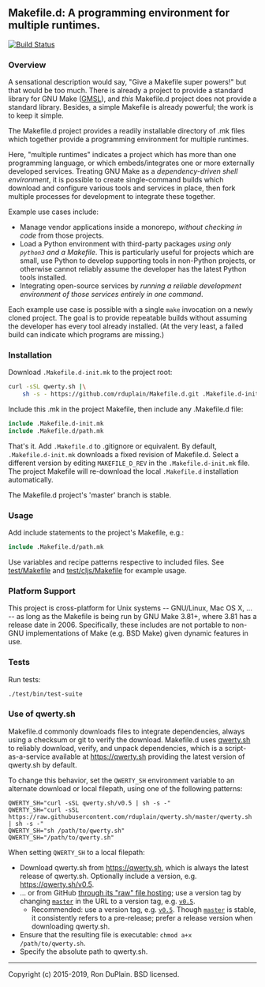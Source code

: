 ## Makefile.d: A programming environment for multiple runtimes.

[![Build Status][build]](https://travis-ci.org/rduplain/Makefile.d)


### Overview

A sensational description would say, "Give a Makefile super powers!" but that
would be too much. There is already a project to provide a standard library for
GNU Make ([GMSL](https://gmsl.sourceforge.io/)), and _this_ Makefile.d project
does not provide a standard library. Besides, a simple Makefile is already
powerful; the work is to keep it simple.

The Makefile.d project provides a readily installable directory of .mk files
which together provide a programming environment for multiple runtimes.

Here, "multiple runtimes" indicates a project which has more than one
programming language, or which embeds/integrates one or more externally
developed services. Treating GNU Make as a _dependency-driven shell
environment_, it is possible to create single-command builds which download and
configure various tools and services in place, then fork multiple processes for
development to integrate these together.

Example use cases include:

* Manage vendor applications inside a monorepo, _without checking in code_
  from those projects.
* Load a Python environment with third-party packages _using only `python3` and
  a Makefile_. This is particularly useful for projects which are small, use
  Python to develop supporting tools in non-Python projects, or otherwise
  cannot reliably assume the developer has the latest Python tools installed.
* Integrating open-source services by _running a reliable development
  environment of those services entirely in one command_.

Each example use case is possible with a single `make` invocation on a newly
cloned project. The goal is to provide repeatable builds without assuming the
developer has every tool already installed. (At the very least, a failed build
can indicate which programs are missing.)


### Installation

Download `.Makefile.d-init.mk` to the project root:

```bash
curl -sSL qwerty.sh |\
    sh -s - https://github.com/rduplain/Makefile.d.git .Makefile.d-init.mk
```

Include this .mk in the project Makefile, then include any .Makefile.d file:

```Makefile
include .Makefile.d-init.mk
include .Makefile.d/path.mk
```

That's it. Add `.Makefile.d` to .gitignore or equivalent. By default,
`.Makefile.d-init.mk` downloads a fixed revision of Makefile.d. Select a
different version by editing `MAKEFILE_D_REV` in the `.Makefile.d-init.mk`
file. The project Makefile will re-download the local `.Makefile.d`
installation automatically.

The Makefile.d project's 'master' branch is stable.


### Usage

Add include statements to the project's Makefile, e.g.:

```Makefile
include .Makefile.d/path.mk
```

Use variables and recipe patterns respective to included files. See
[test/Makefile](test/Makefile) and [test/cljs/Makefile](test/cljs/Makefile) for
example usage.


### Platform Support

This project is cross-platform for Unix systems -- GNU/Linux, Mac OS X, ... --
as long as the Makefile is being run by GNU Make 3.81+, where 3.81 has a
release date in 2006. Specifically, these includes are not portable to non-GNU
implementations of Make (e.g. BSD Make) given dynamic features in use.


### Tests

Run tests:

```sh
./test/bin/test-suite
```


### Use of qwerty.sh

Makefile.d commonly downloads files to integrate dependencies, always using a
checksum or git to verify the download. Makefile.d uses [qwerty.sh][qwerty.sh
home] to reliably download, verify, and unpack dependencies, which is a
script-as-a-service available at https://qwerty.sh providing the latest version
of qwerty.sh by default.

To change this behavior, set the `QWERTY_SH` environment variable to an
alternate download or local filepath, using one of the following patterns:

```
QWERTY_SH="curl -sSL qwerty.sh/v0.5 | sh -s -"
QWERTY_SH="curl -sSL https://raw.githubusercontent.com/rduplain/qwerty.sh/master/qwerty.sh | sh -s -"
QWERTY_SH="sh /path/to/qwerty.sh"
QWERTY_SH="/path/to/qwerty.sh"
```

When setting `QWERTY_SH` to a local filepath:

* Download qwerty.sh from <https://qwerty.sh>, which is always the latest
  release of qwerty.sh. Optionally include a version,
  e.g. <https://qwerty.sh/v0.5>.
* ... or from GitHub [through its "raw" file hosting][raw]; use a version tag
  by changing [`master`][raw] in the URL to a version tag, e.g. [`v0.5`][raw
  v].
  * Recommended: use a version tag, e.g. [`v0.5`][raw v]. Though
    [`master`][raw] is stable, it consistently refers to a pre-release; prefer
    a release version when downloading qwerty.sh.
* Ensure that the resulting file is executable: `chmod a+x /path/to/qwerty.sh`.
* Specify the absolute path to qwerty.sh.

[qwerty.sh home]: https://github.com/rduplain/qwerty.sh
[raw v]: https://raw.githubusercontent.com/rduplain/qwerty.sh/v0.5/qwerty.sh
[raw]: https://raw.githubusercontent.com/rduplain/qwerty.sh/master/qwerty.sh


---

[build]: https://travis-ci.org/rduplain/Makefile.d.svg?branch=master

Copyright (c) 2015-2019, Ron DuPlain. BSD licensed.
